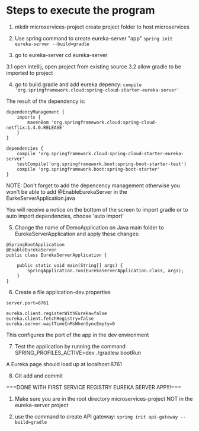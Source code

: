 # Steps to execute the program

1. mkdir microservices-project
create project folder to host microservices

2. Use spring command to create eureka-server "app"
`spring init eureka-server --build=gradle`

3. go to eureka-server cd eureka-server 

3.1 open intellij, open project from existing source
3.2 allow gradle to be imported to project

4. go to build.gradle and add eureka depency:
` compile 'org.springframework.cloud:spring-cloud-starter-eureka-server' `

The result of the dependency is:

```
dependencyManagement {
    imports {
        mavenBom 'org.springframework.cloud:spring-cloud-netflix:1.4.0.RELEASE'
    }
}

dependencies {
    compile 'org.springframework.cloud:spring-cloud-starter-eureka-server'
    testCompile('org.springframework.boot:spring-boot-starter-test')
    compile 'org.springframework.boot:spring-boot-starter'
}
```
NOTE: Don't forget to add the depencency management otherwise you won't be
able to add @EnableEurekaServer in the EurkeServerApplication.java

You will receive a notice on the bottom of the screen to import gradle or
to auto import dependencies, choose 'auto import'

5. Change the name of DemoApplication on Java main folder to EurekaServerApplication
and apply these changes:

```
@SpringBootApplication
@EnableEurekaServer
public class EurekaServerApplication {

    public static void main(String[] args) {
        SpringApplication.run(EurekaServerApplication.class, args);
    }
}

```

6. Create a file application-dev.properties

```
server.port=8761

eureka.client.registerWithEureka=false
eureka.client.fetchRegistry=false
eureka.server.waitTimeInMsWhenSyncEmpty=0
```
This configures the port of the app in the dev environment 

7. Test the application by running the command 
SPRING_PROFILES_ACTIVE=dev ./gradlew bootRun

A Eureka page should load up at localhost:8761

8. Git add and commit 

===DONE WITH FIRST SERVICE REGISTRY EUREKA SERVER APP!!!===

1. Make sure you are in the root directory microservices-project NOT in the 
eureka-server project 

2. use the command to create API gateway:
`spring init api-gateway --build=gradle`

